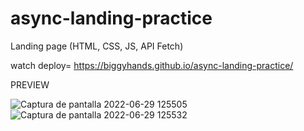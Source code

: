 # async-landing-practice
Landing page (HTML, CSS, JS, API Fetch)


watch deploy= https://biggyhands.github.io/async-landing-practice/

PREVIEW

![Captura de pantalla 2022-06-29 125505](https://user-images.githubusercontent.com/96136484/176503458-287bfb85-b511-40f3-af07-026f68761254.png)
![Captura de pantalla 2022-06-29 125532](https://user-images.githubusercontent.com/96136484/176503462-b092bcd1-6b83-490a-a322-d5396c1a408f.png)
